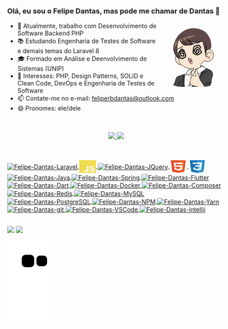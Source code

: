 ### Olá, eu sou o Felipe Dantas, mas pode me chamar de Dantas 👋

<img align="right" alt="Felipe-Dantas-pic" height="150" style="border-radius:50px;" src="profile.png">

- 🔭 Atualmente, trabalho com Desenvolvimento de Software Backend PHP
- 📚 Estudando Engenharia de Testes de Software e demais temas do Laravel 8
- 🎓 Formado em Análise e Deenvolvimento de Sistemas (UNIP)
- 🌱 Interesses: PHP, Design Patterns, SOLID e Clean Code, DevOps e Engenharia de Testes de Software
- 📫 Contate-me no e-mail: feliperbdantas@outlook.com
- 😄 Pronomes: ele/dele

##

<br>

<div align="center">
  <a href="https://github.com/FelipeRBDantas">
  <img height="180em" src="https://github-readme-stats.vercel.app/api?username=FelipeRBDantas&show_icons=true&theme=dracula&include_all_commits=true&count_private=true"/>
  <img height="180em" src="https://github-readme-stats.vercel.app/api/top-langs/?username=FelipeRBDantas&layout=compact&langs_count=7&theme=dracula"/>
</div>
  
##

<div style="display: inline_block"><br>
  <img align="center" alt="Felipe-Dantas-Laravel" height="30" width="40" src="https://cdn.jsdelivr.net/gh/devicons/devicon/icons/laravel/laravel-plain.svg" />
  <img align="center" alt="Felipe-Dantas-JS" height="30" width="40" src="https://raw.githubusercontent.com/devicons/devicon/master/icons/javascript/javascript-plain.svg">
  <img align="center" alt="Felipe-Dantas-JQuery" height="30" width="40" src="https://cdn.jsdelivr.net/gh/devicons/devicon/icons/jquery/jquery-original.svg" />
  <img align="center" alt="Felipe-Dantas-HTML" height="30" width="40" src="https://raw.githubusercontent.com/devicons/devicon/master/icons/html5/html5-original.svg">
  <img align="center" alt="Felipe-Dantas-CSS" height="30" width="40" src="https://raw.githubusercontent.com/devicons/devicon/master/icons/css3/css3-original.svg">
  <img align="center" alt="Felipe-Dantas-Java" height="30" width="40" src="https://cdn.jsdelivr.net/gh/devicons/devicon/icons/java/java-original.svg" />
  <img align="center" alt="Felipe-Dantas-Spring" height="30" width="40" src="https://cdn.jsdelivr.net/gh/devicons/devicon/icons/spring/spring-original.svg" />
  <img align="center" alt="Felipe-Dantas-Flutter" height="30" width="40" src="https://cdn.jsdelivr.net/gh/devicons/devicon/icons/flutter/flutter-original.svg" />
  <img align="center" alt="Felipe-Dantas-Dart" height="30" width="40" src="https://cdn.jsdelivr.net/gh/devicons/devicon/icons/dart/dart-original.svg" />
  <img align="center" alt="Felipe-Dantas-Docker" height="30" width="40" src="https://cdn.jsdelivr.net/gh/devicons/devicon/icons/docker/docker-original.svg" />
  <img align="center" alt="Felipe-Dantas-Composer" height="30" width="40" src="https://cdn.jsdelivr.net/gh/devicons/devicon/icons/composer/composer-original.svg" />
  <img align="center" alt="Felipe-Dantas-Redis" height="30" width="40" src="https://cdn.jsdelivr.net/gh/devicons/devicon/icons/redis/redis-original.svg" />
  <img align="center" alt="Felipe-Dantas-MySQL" height="30" width="40" src="https://cdn.jsdelivr.net/gh/devicons/devicon/icons/mysql/mysql-original.svg" />
  <img align="center" alt="Felipe-Dantas-PostgreSQL" height="30" width="40" src="https://cdn.jsdelivr.net/gh/devicons/devicon/icons/postgresql/postgresql-original.svg" />
  <img align="center" alt="Felipe-Dantas-NPM" height="30" width="40" src="https://cdn.jsdelivr.net/gh/devicons/devicon/icons/npm/npm-original-wordmark.svg" />
  <img align="center" alt="Felipe-Dantas-Yarn" height="30" width="40" src="https://cdn.jsdelivr.net/gh/devicons/devicon/icons/yarn/yarn-original.svg" />
  <img align="center" alt="Felipe-Dantas-git" height="30" width="40" src="https://cdn.jsdelivr.net/gh/devicons/devicon/icons/git/git-original.svg" />
  <img align="center" alt="Felipe-Dantas-VSCode" height="30" width="40" src="https://cdn.jsdelivr.net/gh/devicons/devicon/icons/vscode/vscode-original.svg" />
  <img align="center" alt="Felipe-Dantas-intellij" height="30" width="40" src="https://cdn.jsdelivr.net/gh/devicons/devicon/icons/intellij/intellij-original.svg" />
</div>
</div>
  
##
  
<div> 
  <a href = "mailto:feliperbdantas@gmail.com"><img src="https://img.shields.io/badge/-Gmail-%23333?style=for-the-badge&logo=gmail&logoColor=white" target="_blank"></a>
  <a href="https://www.linkedin.com/in/felipe-dantas0101" target="_blank"><img src="https://img.shields.io/badge/-LinkedIn-%230077B5?style=for-the-badge&logo=linkedin&logoColor=white" target="_blank"></a> 
 
  ![Snake animation](https://github.com/FelipeRBDantas/FelipeRBDantas/blob/output/github-contribution-grid-snake.svg)
 
</div>
